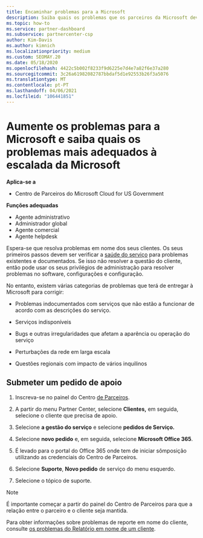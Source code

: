 ```yaml
---
title: Encaminhar problemas para a Microsoft
description: Saiba quais os problemas que os parceiros da Microsoft devem resolver para os seus clientes e quais os problemas que poderão vir a ter de agravar para a Microsoft.
ms.topic: how-to
ms.service: partner-dashboard
ms.subservice: partnercenter-csp
author: Kim-Davis
ms.author: kimnich
ms.localizationpriority: medium
ms.custom: SEOMAY.20
ms.date: 05/18/2020
ms.openlocfilehash: 4422c5b002f8233f9d6225e7d4e7a82f6e37a280
ms.sourcegitcommit: 3c26a61982082787bbdaf5d1e92553b26f3a5076
ms.translationtype: MT
ms.contentlocale: pt-PT
ms.lasthandoff: 04/06/2021
ms.locfileid: "106441851"
---
```

# <a name="escalate-problems-to-microsoft-and-learn-which-issues-are-more-suited-to-microsoft-escalation"></a>Aumente os problemas para a Microsoft e saiba quais os problemas mais adequados à escalada da Microsoft  

**Aplica-se a**

- Centro de Parceiros do Microsoft Cloud for US Government

**Funções adequadas**

- Agente administrativo
- Administrador global
- Agente comercial
- Agente helpdesk

Espera-se que resolva problemas em nome dos seus clientes. Os seus primeiros passos devem ser verificar a [saúde do serviço](check-service-health.md) para problemas existentes e documentados. Se isso não resolver a questão do cliente, então pode usar os seus privilégios de administração para resolver problemas no software, configurações e configuração.

No entanto, existem várias categorias de problemas que terá de entregar à Microsoft para corrigir:

- Problemas indocumentados com serviços que não estão a funcionar de acordo com as descrições do serviço.

- Serviços indisponíveis

- Bugs e outras irregularidades que afetam a aparência ou operação do serviço

- Perturbações da rede em larga escala

- Questões regionais com impacto de vários inquilinos

## <a name="submit-a-support-request"></a>Submeter um pedido de apoio

1. Inscreva-se no painel do Centro [de Parceiros](https://partner.microsoft.com/dashboard).

2. A partir do menu Partner Center, selecione **Clientes,** em seguida, selecione o cliente que precisa de apoio.

3. Selecione **a gestão do serviço** e selecione **pedidos de Serviço.**

4. Selecione **novo pedido** e, em seguida, selecione **Microsoft Office 365**.

5. É levado para o portal do Office 365 onde tem de iniciar sômposição utilizando as credenciais do Centro de Parceiros.

6. Selecione **Suporte**, **Novo pedido** de serviço do menu esquerdo.

7. Selecione o tópico de suporte.

>[!NOTE]
>É importante começar a partir do painel do Centro de Parceiros para que a relação entre o parceiro e o cliente seja mantida. 

Para obter informações sobre problemas de reporte em nome do cliente, consulte [os problemas do Relatório em nome de um cliente](report-problems-on-behalf-of-a-customer.md).

